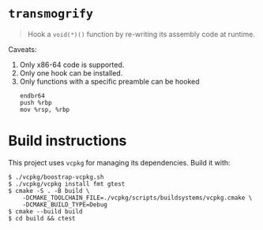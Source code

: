 # `transmogrify`

> Hook a `void(*)()` function by re-writing its assembly code at runtime.

Caveats:

1. Only x86-64 code is supported.
2. Only one hook can be installed.
3. Only functions with a specific preamble can be hooked
   ```
   endbr64
   push %rbp
   mov %rsp, %rbp
   ```

# Build instructions

This project uses `vcpkg` for managing its dependencies. Build it with:

```
$ ./vcpkg/boostrap-vcpkg.sh
$ ./vcpkg/vcpkg install fmt gtest
$ cmake -S . -B build \
    -DCMAKE_TOOLCHAIN_FILE=./vcpkg/scripts/buildsystems/vcpkg.cmake \
    -DCMAKE_BUILD_TYPE=Debug
$ cmake --build build
$ cd build && ctest
```
